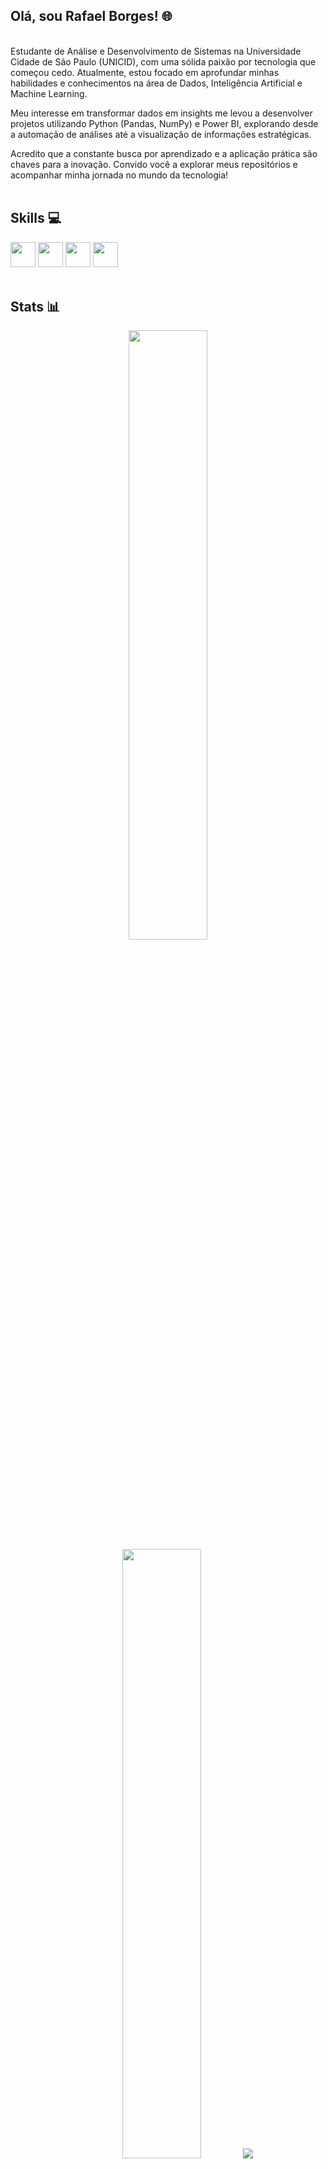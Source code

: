 ## Olá, sou Rafael Borges! 🌐
<br>
Estudante de Análise e Desenvolvimento de Sistemas na Universidade Cidade de São Paulo (UNICID), com uma sólida paixão por tecnologia que começou cedo. Atualmente, estou focado em aprofundar minhas habilidades e conhecimentos na área de Dados, Inteligência Artificial e Machine Learning.

Meu interesse em transformar dados em insights me levou a desenvolver projetos utilizando Python (Pandas, NumPy) e Power BI, explorando desde a automação de análises até a visualização de informações estratégicas.

Acredito que a constante busca por aprendizado e a aplicação prática são chaves para a inovação. Convido você a explorar meus repositórios e acompanhar minha jornada no mundo da tecnologia!
<br>
<br>

## Skills 💻
  <img loading="lazy" src="https://cdn.jsdelivr.net/gh/devicons/devicon@latest/icons/python/python-original.svg" width="40" height="40"/> <img src="https://cdn.jsdelivr.net/gh/devicons/devicon@latest/icons/c/c-original.svg" width="40" height="40"/> <img src="https://cdn.jsdelivr.net/gh/devicons/devicon@latest/icons/java/java-original-wordmark.svg" width="40" height="40"/> <img src="https://cdn.jsdelivr.net/gh/devicons/devicon@latest/icons/git/git-original-wordmark.svg" width="40" height="40"/>
  <br>
  <br>

## Stats 📊
<p align="center">
  <img height="50%" width="auto" src ="https://github-readme-stats.vercel.app/api?username=boregs&show_icons=true&count_private=true&theme=darcula&hide_border=true&hide=issues,contribs&bg_color=00000000">
  <img height="50%" width="auto" src ="https://github-readme-stats.vercel.app/api/top-langs/?username=boregs&layout=compact&hide_border=true&theme=darcula&bg_color=00000000&langs_count=6&hide=jupyter%20notebook,tex,css,php&exclude_repo=Pacman-AI">
  <img src ="https://github-readme-streak-stats.herokuapp.com?user=boregs&theme=darcula&hide_border=true&background=FFFFFF00">
  <br>
  <br>
</p>
  
## Entre em contato comigo! 📩
<p align="center">
  <a href="https://www.instagram.com/boregs__/" target="_blank"><img loading="lazy" src="https://img.shields.io/badge/-Instagram-%23E4405F?style=for-the-badge&logo=instagram&logoColor=white" target="_blank"></a>
  <a href="https://www.linkedin.com/in/rafaelboregs/" target="_blank"><img loading="lazy" src="https://img.shields.io/badge/-LinkedIn-%230077B5?style=for-the-badge&logo=linkedin&logoColor=white" target="_blank"></a>
  <a href = "mailto:rafaborgesdasilva75@gmail.com"><img loading="lazy" src="https://img.shields.io/badge/Gmail-D14836?style=for-the-badge&logo=gmail&logoColor=white" target="_blank"></a>
</p>
